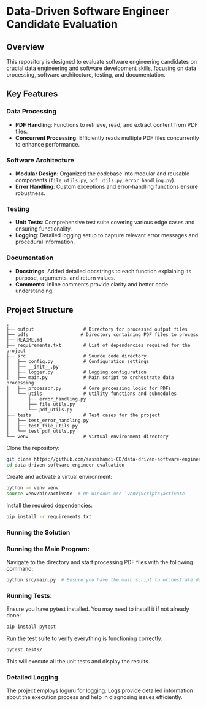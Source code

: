 # Data-Driven Software Engineer Candidate Evaluation

## Overview

This repository is designed to evaluate software engineering candidates on crucial data engineering and software development skills, focusing on data processing, software architecture, testing, and documentation.

## Key Features

### Data Processing
- **PDF Handling**: Functions to retrieve, read, and extract content from PDF files.
- **Concurrent Processing**: Efficiently reads multiple PDF files concurrently to enhance performance.

### Software Architecture
- **Modular Design**: Organized the codebase into modular and reusable components (`file_utils.py`, `pdf_utils.py`, `error_handling.py`).
- **Error Handling**: Custom exceptions and error-handling functions ensure robustness.

### Testing
- **Unit Tests**: Comprehensive test suite covering various edge cases and ensuring functionality.
- **Logging**: Detailed logging setup to capture relevant error messages and procedural information.

### Documentation
- **Docstrings**: Added detailed docstrings to each function explaining its purpose, arguments, and return values.
- **Comments**: Inline comments provide clarity and better code understanding.

## Project Structure

```plaintext
.
├── output                  # Directory for processed output files
├── pdfs                   # Directory containing PDF files to process
├── README.md              
├── requirements.txt        # List of dependencies required for the project
├── src                     # Source code directory
│   ├── config.py           # Configuration settings
│   ├── __init__.py         
│   ├── logger.py           # Logging configuration
│   ├── main.py             # Main script to orchestrate data processing
│   ├── processor.py        # Core processing logic for PDFs
│   └── utils               # Utility functions and submodules
│       ├── error_handling.py
│       ├── file_utils.py
│       └── pdf_utils.py
├── tests                   # Test cases for the project
│   ├── test_error_handling.py
│   ├── test_file_utils.py
│   └── test_pdf_utils.py
└── venv                    # Virtual environment directory
```

Clone the repository:
```bash
git clone https://github.com/sassihamdi-CD/data-driven-software-engineer-evaluation.git
cd data-driven-software-engineer-evaluation
```

Create and activate a virtual environment:
```bash
python -m venv venv
source venv/bin/activate  # On Windows use `venv\Scripts\activate`
```
Install the required dependencies:
```bash
pip install -r requirements.txt
```

### Running the Solution

### Running the Main Program:
Navigate to the directory and start processing PDF files with the following command:
```bash
python src/main.py  # Ensure you have the main script to orchestrate data processing
```
### Running Tests:
Ensure you have pytest installed. You may need to install it if not already done:
```bash
pip install pytest
```
Run the test suite to verify everything is functioning correctly:
```bash
pytest tests/
```
This will execute all the unit tests and display the results.

### Detailed Logging

The project employs loguru for logging. Logs provide detailed information about the execution process and help in diagnosing issues efficiently.
